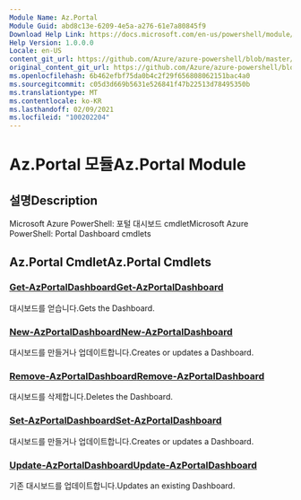 ```yaml
---
Module Name: Az.Portal
Module Guid: abd8c13e-6209-4e5a-a276-61e7a80845f9
Download Help Link: https://docs.microsoft.com/en-us/powershell/module/az.portal
Help Version: 1.0.0.0
Locale: en-US
content_git_url: https://github.com/Azure/azure-powershell/blob/master/src/Portal/help/Az.Portal.md
original_content_git_url: https://github.com/Azure/azure-powershell/blob/master/src/Portal/help/Az.Portal.md
ms.openlocfilehash: 6b462efbf75da0b4c2f29f656808062151bac4a0
ms.sourcegitcommit: c05d3d669b5631e526841f47b22513d78495350b
ms.translationtype: MT
ms.contentlocale: ko-KR
ms.lasthandoff: 02/09/2021
ms.locfileid: "100202204"
---
```

# <span data-ttu-id="07c92-101">Az.Portal 모듈</span><span class="sxs-lookup"><span data-stu-id="07c92-101">Az.Portal Module</span></span>
## <span data-ttu-id="07c92-102">설명</span><span class="sxs-lookup"><span data-stu-id="07c92-102">Description</span></span>
<span data-ttu-id="07c92-103">Microsoft Azure PowerShell: 포털 대시보드 cmdlet</span><span class="sxs-lookup"><span data-stu-id="07c92-103">Microsoft Azure PowerShell: Portal Dashboard cmdlets</span></span>

## <span data-ttu-id="07c92-104">Az.Portal Cmdlet</span><span class="sxs-lookup"><span data-stu-id="07c92-104">Az.Portal Cmdlets</span></span>
### [<span data-ttu-id="07c92-105">Get-AzPortalDashboard</span><span class="sxs-lookup"><span data-stu-id="07c92-105">Get-AzPortalDashboard</span></span>](Get-AzPortalDashboard.md)
<span data-ttu-id="07c92-106">대시보드를 얻습니다.</span><span class="sxs-lookup"><span data-stu-id="07c92-106">Gets the Dashboard.</span></span>

### [<span data-ttu-id="07c92-107">New-AzPortalDashboard</span><span class="sxs-lookup"><span data-stu-id="07c92-107">New-AzPortalDashboard</span></span>](New-AzPortalDashboard.md)
<span data-ttu-id="07c92-108">대시보드를 만들거나 업데이트합니다.</span><span class="sxs-lookup"><span data-stu-id="07c92-108">Creates or updates a Dashboard.</span></span>

### [<span data-ttu-id="07c92-109">Remove-AzPortalDashboard</span><span class="sxs-lookup"><span data-stu-id="07c92-109">Remove-AzPortalDashboard</span></span>](Remove-AzPortalDashboard.md)
<span data-ttu-id="07c92-110">대시보드를 삭제합니다.</span><span class="sxs-lookup"><span data-stu-id="07c92-110">Deletes the Dashboard.</span></span>

### [<span data-ttu-id="07c92-111">Set-AzPortalDashboard</span><span class="sxs-lookup"><span data-stu-id="07c92-111">Set-AzPortalDashboard</span></span>](Set-AzPortalDashboard.md)
<span data-ttu-id="07c92-112">대시보드를 만들거나 업데이트합니다.</span><span class="sxs-lookup"><span data-stu-id="07c92-112">Creates or updates a Dashboard.</span></span>

### [<span data-ttu-id="07c92-113">Update-AzPortalDashboard</span><span class="sxs-lookup"><span data-stu-id="07c92-113">Update-AzPortalDashboard</span></span>](Update-AzPortalDashboard.md)
<span data-ttu-id="07c92-114">기존 대시보드를 업데이트합니다.</span><span class="sxs-lookup"><span data-stu-id="07c92-114">Updates an existing Dashboard.</span></span>

